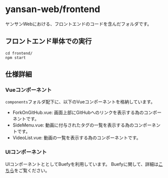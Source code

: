 # yansan-web/frontend
ヤンサンWebにおける、フロントエンドのコードを含んだフォルダです。

## フロントエンド単体での実行
```
cd frontend/
npm start
```
## 仕様詳細
### Vueコンポーネント
`components`フォルダ配下に、以下のVueコンポーネントを格納しています。
* ForkOnGitHub.vue: 画面上部にGitHubへのリンクを表示する為のコンポーネントです。
* SideMenu.vue: 動画に付与されたタグの一覧を表示する為のコンポーネントです。
* VideoList.vue: 動画の一覧を表示する為のコンポーネントです。
### UIコンポーネント
UIコンポーネントととしてBuefyを利用しています。
Buefyに関して、詳細は[こちら](https://buefy.org/)をご覧ください。
